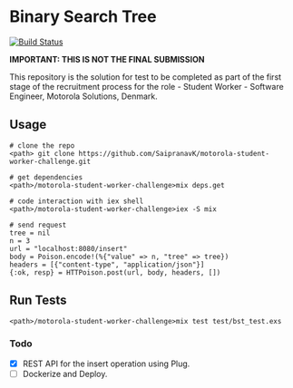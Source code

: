 # Binary Search Tree
[![Build Status](https://travis-ci.com/SaipranavK/motorola-student-worker-challenge.svg?token=yuqgzcJWYEqqx9oxnxVc&branch=bst-rest)](https://travis-ci.com/github/SaipranavK/motorola-student-worker-challenge)

<b>IMPORTANT: THIS IS NOT THE FINAL SUBMISSION</b>

This repository is the solution for test to be completed as part of the first stage of the recruitment process for the role - Student Worker - Software Engineer, Motorola Solutions, Denmark.

## Usage

```
# clone the repo
<path> git clone https://github.com/SaipranavK/motorola-student-worker-challenge.git

# get dependencies
<path>/motorola-student-worker-challenge>mix deps.get

# code interaction with iex shell
<path>/motorola-student-worker-challenge>iex -S mix

# send request
tree = nil
n = 3
url = "localhost:8080/insert"
body = Poison.encode!(%{"value" => n, "tree" => tree})
headers = [{"content-type", "application/json"}]
{:ok, resp} = HTTPoison.post(url, body, headers, [])

```

## Run Tests

```
<path>/motorola-student-worker-challenge>mix test test/bst_test.exs
```

### Todo
- [x] REST API for the insert operation using Plug.
- [ ] Dockerize and Deploy.
